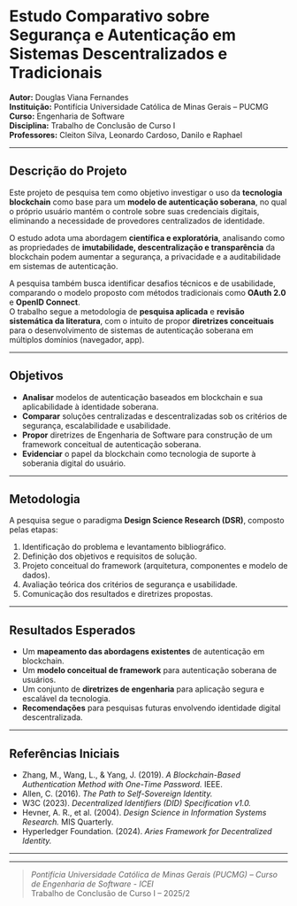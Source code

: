# Estudo Comparativo sobre Segurança e Autenticação em Sistemas Descentralizados e Tradicionais

**Autor:** Douglas Viana Fernandes  
**Instituição:** Pontifícia Universidade Católica de Minas Gerais – PUCMG  
**Curso:** Engenharia de Software  
**Disciplina:** Trabalho de Conclusão de Curso I  
**Professores:** Cleiton Silva, Leonardo Cardoso, Danilo e Raphael  

---

## Descrição do Projeto

Este projeto de pesquisa tem como objetivo investigar o uso da **tecnologia blockchain** como base para um **modelo de autenticação soberana**, no qual o próprio usuário mantém o controle sobre suas credenciais digitais, eliminando a necessidade de provedores centralizados de identidade.

O estudo adota uma abordagem **científica e exploratória**, analisando como as propriedades de **imutabilidade, descentralização e transparência** da blockchain podem aumentar a segurança, a privacidade e a auditabilidade em sistemas de autenticação.

A pesquisa também busca identificar desafios técnicos e de usabilidade, comparando o modelo proposto com métodos tradicionais como **OAuth 2.0** e **OpenID Connect**.  
O trabalho segue a metodologia de **pesquisa aplicada** e **revisão sistemática da literatura**, com o intuito de propor **diretrizes conceituais** para o desenvolvimento de sistemas de autenticação soberana em múltiplos domínios (navegador, app).

---

## Objetivos

- **Analisar** modelos de autenticação baseados em blockchain e sua aplicabilidade à identidade soberana.  
- **Comparar** soluções centralizadas e descentralizadas sob os critérios de segurança, escalabilidade e usabilidade.  
- **Propor** diretrizes de Engenharia de Software para construção de um framework conceitual de autenticação soberana.  
- **Evidenciar** o papel da blockchain como tecnologia de suporte à soberania digital do usuário.

---

## Metodologia

A pesquisa segue o paradigma **Design Science Research (DSR)**, composto pelas etapas:

1. Identificação do problema e levantamento bibliográfico.  
2. Definição dos objetivos e requisitos de solução.  
3. Projeto conceitual do framework (arquitetura, componentes e modelo de dados).  
4. Avaliação teórica dos critérios de segurança e usabilidade.  
5. Comunicação dos resultados e diretrizes propostas.

---

## Resultados Esperados

- Um **mapeamento das abordagens existentes** de autenticação em blockchain.  
- Um **modelo conceitual de framework** para autenticação soberana de usuários.  
- Um conjunto de **diretrizes de engenharia** para aplicação segura e escalável da tecnologia.  
- **Recomendações** para pesquisas futuras envolvendo identidade digital descentralizada.

---

## Referências Iniciais

- Zhang, M., Wang, L., & Yang, J. (2019). *A Blockchain-Based Authentication Method with One-Time Password.* IEEE.  
- Allen, C. (2016). *The Path to Self-Sovereign Identity.*  
- W3C (2023). *Decentralized Identifiers (DID) Specification v1.0.*  
- Hevner, A. R., et al. (2004). *Design Science in Information Systems Research.* MIS Quarterly.  
- Hyperledger Foundation. (2024). *Aries Framework for Decentralized Identity.*

---



---

> _Pontifícia Universidade Católica de Minas Gerais (PUCMG) – Curso de Engenharia de Software - ICEI_  
> Trabalho de Conclusão de Curso I – 2025/2
